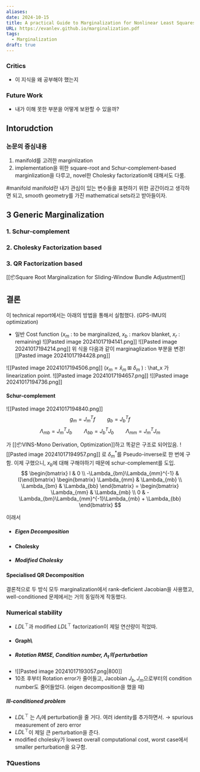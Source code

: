 ```yaml
---
aliases: 
date: 2024-10-15
title: A practical Guide to Marginalization for Nonlinear Least Squares on Boxplus Manifolds
URL: https://evanlev.github.io/marginalization.pdf
tags:
  - Marginalization
draft: true
---
```

### Critics
- 이 지식을 왜 공부해야 했는지

### Future Work
- 내가 이해 못한 부분을 어떻게 보완할 수 있을까?

## Intorudction
### 논문의 중심내용
1. manifold를 고려한 marginlization
2. implementation을 위한 square-root and Schur-complement-based marginlization을 다루고, novel한 Cholesky factorization에 대해서도 다룸.

#manifold manifold란 내가 관심이 있는 변수들을 표현하기 위한 공간이라고 생각하면 되고, smooth geometry를 가진 mathematical sets라고 받아들이자.

## 3 Generic Marginalization
### 1. Schur-complement
### 2. Cholesky Factorization based
### 3. QR Factorization based
[[📦️Square Root Marginalization for Sliding-Window Bundle Adjustment]]


## 결론

이 technical report에서는 아래의 방법을 통해서 실험했다. (GPS-IMU의 optimization)

- 일반 Cost function ($x_m$ : to be marginalized, $x_b$ : markov blanket, $x_r$ : remaining)
 ![[Pasted image 20241017194141.png]] 
![[Pasted image 20241017194214.png]]
위 식을 다음과 같이 marginaglization 부분을 변경![[Pasted image 20241017194428.png]]

![[Pasted image 20241017194506.png]]
($x_m = \hat x_m \boxplus \delta_m$ ) : \hat_x 가 linearization point.
![[Pasted image 20241017194657.png]]
![[Pasted image 20241017194736.png]]


#### Schur-complement
![[Pasted image 20241017194840.png]]
$$
g_m = J_m^Tf \qquad  g_b = J_b^Tf
$$
$$
\Lambda_{mb} = J_m^TJ_b \qquad \Lambda_{bb} = J_b^TJ_b \qquad \Lambda_{mm} = J_m^TJ_m
$$

가 [[📦️VINS-Mono Derivation, Optimization]]하고 똑같은 구조로 되어있음.
![[Pasted image 20241017194957.png]]
로 $\delta_m^*$를 Pseudo-inverse로 한 번에 구함.
이제 구했으니, $x_b$에 대해 구해야하기 때문에 schur-complement를 도입.
$$
\begin{bmatrix} I & 0 \\ -\Lambda_{bm}\Lambda_{mm}^{-1} & I]\end{bmatrix} \begin{bmatrix} \Lambda_{mm} & \Lambda_{mb} \\ \Lambda_{bm} & \Lambda_{bb} \end{bmatrix}  = \begin{bmatrix} \Lambda_{mm} & \Lambda_{mb} \\ 0 & -\Lambda_{bm}\Lambda_{mm}^{-1}\Lambda_{mb} + \Lambda_{bb} \end{bmatrix}
$$

이래서 

- ##### Eigen Decomposition
- #### Cholesky 
- ##### Modified Cholesky
#### Specialised QR Decomposition

결론적으로 두 방식 모두  marginalization에서 rank-deficient Jacobian을 사용했고, well-conditioned 문제에서는 거의 동일하게 작동했다.

### Numerical stability
- $LDL^{\top}$과 modified $LDL^{\top}$ factorization이 제일 연산량이 적었따.
- #### Graph\
- ##### Rotation RMSE, Condition number, $\Lambda_t$의 perturbation 
- ![[Pasted image 20241017193057.png|800]]
- 10초 후부터 Rotation error가 줄어들고, Jacobian $J_b, J_m$으로부터의 condition number도 줄어들었다. (eigen decomposition을 했을 때)
##### Ill-conditioned problem
- $LDL^{\top}$ 는 $\Lambda_t$에 perturbation을 줄 거다. 여러 identity를 추가하면서. → spurious measurement of zero error
- $LDL^{\top}$이 제일 큰 perturbation을 준다.
- modified cholesky가 lowest overall computational cost, worst case에서 smaller perturbation을 요구함. 


### ❓️Questions




